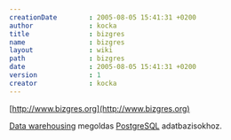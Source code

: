 ```yaml
---
creationDate        : 2005-08-05 15:41:31 +0200 
author              : kocka 
title               : bizgres 
name                : bizgres 
layout              : wiki 
path                : bizgres 
date                : 2005-08-05 15:41:31 +0200 
version             : 1 
creator             : kocka 
---
```

[http://www.bizgres.org](http://www.bizgres.org)

[Data warehousing](data%20warehousing.html) megoldas [PostgreSQL](PostgreSQL.html) adatbazisokhoz.
